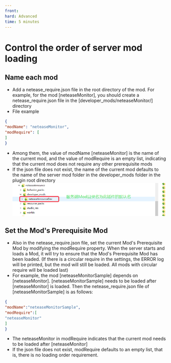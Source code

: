 ```yaml
--- 
front: 
hard: Advanced 
time: 5 minutes 
--- 
```


# Control the order of server mod loading 

## Name each mod 

* Add a netease_require.json file in the root directory of the mod. For example, for the mod [neteaseMonitor], you should create a netease_require.json file in the [developer_mods/neteaseMonitor/] directory 
* File example 
```json 
{ 
"modName": "neteaseMonitor", 
"modRequire": [ 
] 
} 
``` 
* Among them, the value of modName [neteaseMonitor] is the name of the current mod, and the value of modRequire is an empty list, indicating that the current mod does not require any other prerequisite mods 
* If the json file does not exist, the name of the current mod defaults to the name of the server mod folder in the developer_mods folder in the plugin root directory 
![image.png](./images/hint001.png) 

## Set the Mod's Prerequisite Mod 
* Also in the netease_require.json file, set the current Mod's Prerequisite Mod by modifying the modRequire property. When the server starts and loads a Mod, it will try to ensure that the Mod's Prerequisite Mod has been loaded. (If there is a circular require in the settings, the ERROR log will be printed, but the mod will still be loaded. All mods with circular require will be loaded last) 
* For example, the mod [neteaseMonitorSample] depends on [neteaseMonitor]. [neteaseMonitorSample] needs to be loaded after [neteaseMonitor] is loaded. Then the netease_require.json file of [neteaseMonitorSample] is as follows: 
```json 
{ 
"modName":"neteaseMonitorSample", 
"modRequire":[ 
"neteaseMonitor" 
] 
} 
``` 
* The neteaseMonitor in modRequire indicates that the current mod needs to be loaded after [neteaseMonitor] 
* If the json file does not exist, modRequire defaults to an empty list, that is, there is no loading order requirement.